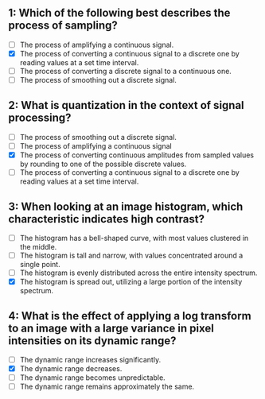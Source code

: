 ## 1: Which of the following best describes the process of sampling?
- [ ] The process of amplifying a continuous signal.
- [x] The process of converting a continuous signal to a discrete one by reading values at a set time interval.
- [ ] The process of converting a discrete signal to a continuous one.
- [ ] The process of smoothing out a discrete signal.

## 2: What is quantization in the context of signal processing?
- [ ] The process of smoothing out a discrete signal.
- [ ] The process of amplifying a continuous signal
- [x] The process of converting continuous amplitudes from sampled values by rounding to one of the possible discrete values.
- [ ] The process of converting a continuous signal to a discrete one by reading values at a set time interval.

## 3: When looking at an image histogram, which characteristic indicates high contrast?
- [ ] The histogram has a bell-shaped curve, with most values clustered in the middle.
- [ ] The histogram is tall and narrow, with values concentrated around a single point.
- [ ] The histogram is evenly distributed across the entire intensity spectrum.
- [x] The histogram is spread out, utilizing a large portion of the intensity spectrum.

## 4: What is the effect of applying a log transform to an image with a large variance in pixel intensities on its dynamic range?
- [ ] The dynamic range increases significantly.
- [x] The dynamic range decreases.
- [ ] The dynamic range becomes unpredictable.
- [ ] The dynamic range remains approximately the same.
